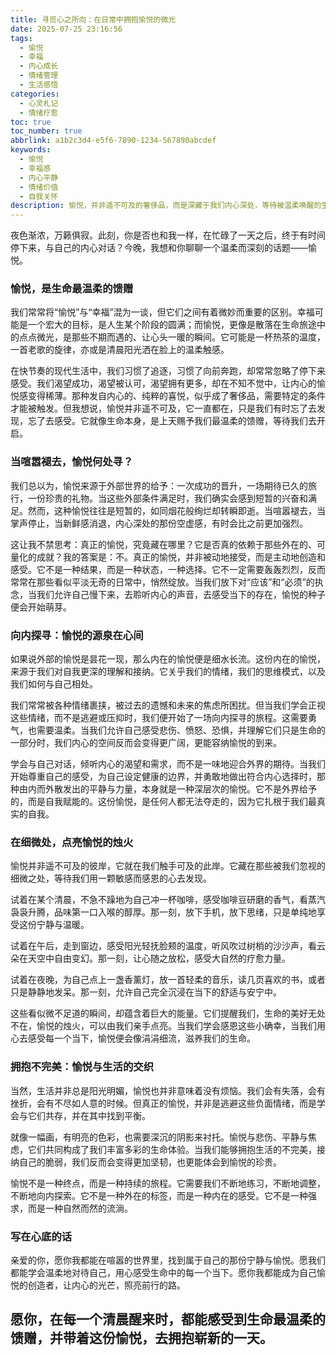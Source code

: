 ```yaml
---
title: 寻觅心之所向：在日常中拥抱愉悦的微光
date: 2025-07-25 23:16:56
tags:
  - 愉悦
  - 幸福
  - 内心成长
  - 情绪管理
  - 生活感悟
categories:
  - 心灵札记
  - 情绪疗愈
toc: true
toc_number: true
abbrlink: a1b2c3d4-e5f6-7890-1234-567890abcdef
keywords:
  - 愉悦
  - 幸福感
  - 内心平静
  - 情绪价值
  - 自我关怀
description: 愉悦，并非遥不可及的奢侈品，而是深藏于我们内心深处，等待被温柔唤醒的生命本能。它不是轰轰烈烈的狂喜，而是细水长流的安宁与满足。今夜，让我们一同探寻，如何在喧嚣的世界里，重新找回那份属于自己的、纯粹的愉悦。
---
```


夜色渐浓，万籁俱寂。此刻，你是否也和我一样，在忙碌了一天之后，终于有时间停下来，与自己的内心对话？今晚，我想和你聊聊一个温柔而深刻的话题——愉悦。

### 愉悦，是生命最温柔的馈赠

我们常常将“愉悦”与“幸福”混为一谈，但它们之间有着微妙而重要的区别。幸福可能是一个宏大的目标，是人生某个阶段的圆满；而愉悦，更像是散落在生命旅途中的点点微光，是那些不期而遇的、让心头一暖的瞬间。它可能是一杯热茶的温度，一首老歌的旋律，亦或是清晨阳光洒在脸上的温柔触感。

在快节奏的现代生活中，我们习惯了追逐，习惯了向前奔跑，却常常忽略了停下来感受。我们渴望成功，渴望被认可，渴望拥有更多，却在不知不觉中，让内心的愉悦感变得稀薄。那种发自内心的、纯粹的喜悦，似乎成了奢侈品，需要特定的条件才能被触发。但我想说，愉悦并非遥不可及，它一直都在，只是我们有时忘了去发现，忘了去感受。它就像生命本身，是上天赐予我们最温柔的馈赠，等待我们去开启。

### 当喧嚣褪去，愉悦何处寻？

我们总以为，愉悦来源于外部世界的给予：一次成功的晋升，一场期待已久的旅行，一份珍贵的礼物。当这些外部条件满足时，我们确实会感到短暂的兴奋和满足。然而，这种愉悦往往是短暂的，如同烟花般绚烂却转瞬即逝。当喧嚣褪去，当掌声停止，当新鲜感消退，内心深处的那份空虚感，有时会比之前更加强烈。

这让我不禁思考：真正的愉悦，究竟藏在哪里？它是否真的依赖于那些外在的、可量化的成就？我的答案是：不。真正的愉悦，并非被动地接受，而是主动地创造和感受。它不是一种结果，而是一种状态，一种选择。它不一定需要轰轰烈烈，反而常常在那些看似平淡无奇的日常中，悄然绽放。当我们放下对“应该”和“必须”的执念，当我们允许自己慢下来，去聆听内心的声音，去感受当下的存在，愉悦的种子便会开始萌芽。

### 向内探寻：愉悦的源泉在心间

如果说外部的愉悦是昙花一现，那么内在的愉悦便是细水长流。这份内在的愉悦，来源于我们对自我更深的理解和接纳。它关乎我们的情绪，我们的思维模式，以及我们如何与自己相处。

我们常常被各种情绪裹挟，被过去的遗憾和未来的焦虑所困扰。但当我们学会正视这些情绪，而不是逃避或压抑时，我们便开始了一场向内探寻的旅程。这需要勇气，也需要温柔。当我们允许自己感受悲伤、愤怒、恐惧，并理解它们只是生命的一部分时，我们内心的空间反而会变得更广阔，更能容纳愉悦的到来。

学会与自己对话，倾听内心的渴望和需求，而不是一味地迎合外界的期待。当我们开始尊重自己的感受，为自己设定健康的边界，并勇敢地做出符合内心选择时，那种由内而外散发出的平静与力量，本身就是一种深层次的愉悦。它不是外界给予的，而是自我赋能的。这份愉悦，是任何人都无法夺走的，因为它扎根于我们最真实的自我。

### 在细微处，点亮愉悦的烛火

愉悦并非遥不可及的彼岸，它就在我们触手可及的此岸。它藏在那些被我们忽视的细微之处，等待我们用一颗敏感而感恩的心去发现。

试着在某个清晨，不急不躁地为自己冲一杯咖啡，感受咖啡豆研磨的香气，看蒸汽袅袅升腾，品味第一口入喉的醇厚。那一刻，放下手机，放下思绪，只是单纯地享受这份宁静与温暖。

试着在午后，走到窗边，感受阳光轻抚脸颊的温度，听风吹过树梢的沙沙声，看云朵在天空中自由变幻。那一刻，让心随之放松，感受大自然的疗愈力量。

试着在夜晚，为自己点上一盏香薰灯，放一首轻柔的音乐，读几页喜欢的书，或者只是静静地发呆。那一刻，允许自己完全沉浸在当下的舒适与安宁中。

这些看似微不足道的瞬间，却蕴含着巨大的能量。它们提醒我们，生命的美好无处不在，愉悦的烛火，可以由我们亲手点亮。当我们学会感恩这些小确幸，当我们用心去感受每一个当下，愉悦便会像涓涓细流，滋养我们的生命。

### 拥抱不完美：愉悦与生活的交织

当然，生活并非总是阳光明媚，愉悦也并非意味着没有烦恼。我们会有失落，会有挫折，会有不尽如人意的时候。但真正的愉悦，并非是逃避这些负面情绪，而是学会与它们共存，并在其中找到平衡。

就像一幅画，有明亮的色彩，也需要深沉的阴影来衬托。愉悦与悲伤、平静与焦虑，它们共同构成了我们丰富多彩的生命体验。当我们能够拥抱生活的不完美，接纳自己的脆弱，我们反而会变得更加坚韧，也更能体会到愉悦的珍贵。

愉悦不是一种终点，而是一种持续的旅程。它需要我们不断地练习，不断地调整，不断地向内探索。它不是一种外在的标签，而是一种内在的感受。它不是一种强求，而是一种自然而然的流淌。

### 写在心底的话

亲爱的你，愿你我都能在喧嚣的世界里，找到属于自己的那份宁静与愉悦。愿我们都能学会温柔地对待自己，用心感受生命中的每一个当下。愿你我都能成为自己愉悦的创造者，让内心的光芒，照亮前行的路。

愿你，在每一个清晨醒来时，都能感受到生命最温柔的馈赠，并带着这份愉悦，去拥抱崭新的一天。
---